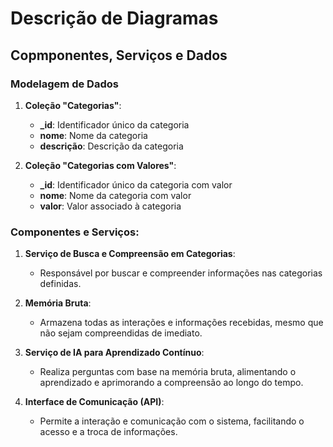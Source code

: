 # Descrição de Diagramas

## Copmponentes, Serviços e Dados

### Modelagem de Dados

1. **Coleção "Categorias"**:
   - **_id**: Identificador único da categoria  
   - **nome**: Nome da categoria
   - **descrição**: Descrição da categoria

2. **Coleção "Categorias com Valores"**:
   - **_id**: Identificador único da categoria com valor
   - **nome**: Nome da categoria com valor 
   - **valor**: Valor associado à categoria

### Componentes e Serviços:

1. **Serviço de Busca e Compreensão em Categorias**:
   - Responsável por buscar e compreender informações nas categorias definidas.

2. **Memória Bruta**:
   - Armazena todas as interações e informações recebidas, mesmo que não sejam compreendidas de imediato.

3. **Serviço de IA para Aprendizado Contínuo**:
   - Realiza perguntas com base na memória bruta, alimentando o aprendizado e aprimorando a compreensão ao longo do tempo.

4. **Interface de Comunicação (API)**:
   - Permite a interação e comunicação com o sistema, facilitando o acesso e a troca de informações.
